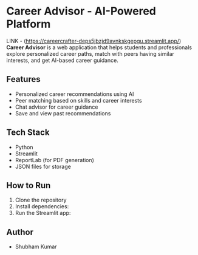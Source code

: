 # Career Advisor - AI-Powered Platform
LINK - (https://careercrafter-deps5jbzjd9avnkskgepgu.streamlit.app/)
**Career Advisor** is a web application that helps students and professionals explore personalized career paths, match with peers having similar interests, and get AI-based career guidance.

## Features
- Personalized career recommendations using AI
- Peer matching based on skills and career interests
- Chat advisor for career guidance
- Save and view past recommendations

## Tech Stack
- Python
- Streamlit
- ReportLab (for PDF generation)
- JSON files for storage

## How to Run
1. Clone the repository
2. Install dependencies:
3. Run the Streamlit app:

## Author
- Shubham Kumar
